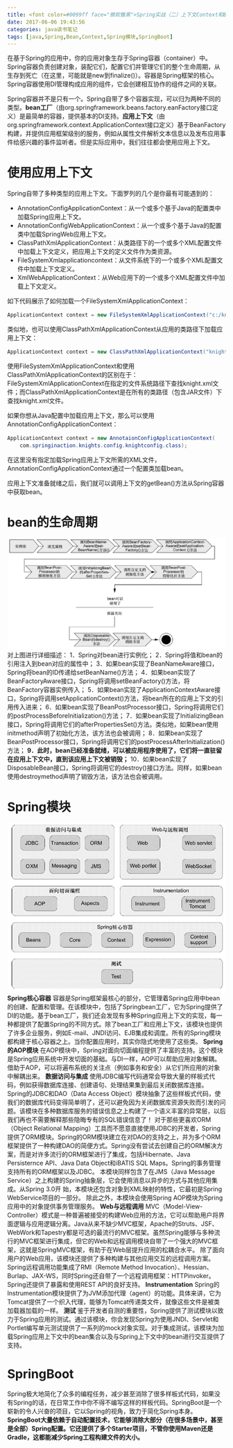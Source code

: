 ```yaml
---
title: <font color=#0099ff face="微软雅黑">Spring实战（二）上下文Context和Bean的生命周期</font>
date: 2017-06-06 19:43:56
categories: java读书笔记
tags: [java,Spring,Bean,Context,Spring模块,SpringBoot]
---
```

在基于Spring的应用中，你的应用对象生存于Spring容器（container）中。Spring容器负责创建对象，装配它们，配置它们并管理它们的整个生命周期，从生存到死亡（在这里，可能就是new到finalize()）。容器是Spring框架的核心。Spring容器使用DI管理构成应用的组件，它会创建相互协作的组件之间的关联。

Spring容器并不是只有一个。Spring自带了多个容器实现，可以归为两种不同的类型。**bean工厂**（由org.springframework.beans.factory.eanFactory接口定义）是最简单的容器，提供基本的DI支持。**应用上下文**（由org.springframework.context.ApplicationContext接口定义）基于BeanFactory构建，并提供应用框架级别的服务，例如从属性文件解析文本信息以及发布应用事件给感兴趣的事件监听者。但是实际应用中，我们往往都会使用应用上下文。

使用应用上下文
=====
Spring自带了多种类型的应用上下文。下面罗列的几个是你最有可能遇到的：

- AnnotationConfigApplicationContext：从一个或多个基于Java的配置类中加载Spring应用上下文。
- AnnotationConfigWebApplicationContext：从一个或多个基于Java的配置类中加载SpringWeb应用上下文。
- ClassPathXmlApplicationContext：从类路径下的一个或多个XML配置文件中加载上下文定义，把应用上下文的定义文件作为类资源。
- FileSystemXmlapplicationcontext：从文件系统下的一个或多个XML配置文件中加载上下文定义。
- XmlWebApplicationContext：从Web应用下的一个或多个XML配置文件中加载上下文定义。

如下代码展示了如何加载一个FileSystemXmlApplicationContext：
```java
ApplicationContext context = new FileSystemXmlApplicationContext("c:/knight.xml");
```
类似地，也可以使用ClassPathXmlApplicationContext从应用的类路径下加载应用上下文：
```java
ApplicationContext context = new ClassPathXmlApplicationContext("knight.xml");
```
使用FileSystemXmlApplicationContext和使用ClassPathXmlApplicationContext的区别在于：FileSystemXmlApplicationContext在指定的文件系统路径下查找knight.xml文件；而ClassPathXmlApplicationContext是在所有的类路径（包含JAR文件）下查找knight.xml文件。

如果你想从Java配置中加载应用上下文，那么可以使用AnnotationConfigApplicationContext：
```java
ApplicationContext context = new AnnotaionConfigApplicationContext(
    com.springinaction.knights.config.knightconfig.class);
```
在这里没有指定加载Spring应用上下文所需的XML文件，AnnotationConfigApplicationContext通过一个配置类加载bean。

应用上下文准备就绪之后，我们就可以调用上下文的getBean()方法从Spring容器中获取bean。

bean的生命周期
=======

![Bean生命周期](Spring实战（二）上下文和Bean的生命周期/spring1.png)
对上图进行详细描述：
1．Spring对bean进行实例化；
2．Spring将值和bean的引用注入到bean对应的属性中；
3．如果bean实现了BeanNameAware接口，Spring将bean的ID传递给setBeanName()方法；
4．如果bean实现了BeanFactoryAware接口，Spring将调用setBeanFactory()方法，将BeanFactory容器实例传入；
5．如果bean实现了ApplicationContextAware接口，Spring将调用setApplicationContext()方法，将bean所在的应用上下文的引用传入进来；
6．如果bean实现了BeanPostProcessor接口，Spring将调用它们的postProcessBeforeInitialization()方法；
7．如果bean实现了InitializingBean接口，Spring将调用它们的afterPropertiesSet()方法。类似地，如果bean使用initmethod声明了初始化方法，该方法也会被调用；
8．如果bean实现了BeanPostProcessor接口，Spring将调用它们的postProcessAfterInitialization()方法；
**9．此时，bean已经准备就绪，可以被应用程序使用了，它们将一直驻留在应用上下文中，直到该应用上下文被销毁；**
10．如果bean实现了DisposableBean接口，Spring将调用它的destroy()接口方法。同样，如果bean使用destroymethod声明了销毁方法，该方法也会被调用。

Spring模块
============
![spring模块](Spring实战（二）上下文和Bean的生命周期/spring2.png)
**Spring核心容器**
容器是Spring框架最核心的部分，它管理着Spring应用中bean的创建、配置和管理。在该模块中，包括了Springbean工厂，它为Spring提供了DI的功能。基于bean工厂，我们还会发现有多种Spring应用上下文的实现，每一种都提供了配置Spring的不同方式。除了bean工厂和应用上下文，该模块也提供了许多企业服务，例如E-mail、JNDI访问、EJB集成和调度。所有的Spring模块都构建于核心容器之上。当你配置应用时，其实你隐式地使用了这些类。
**Spring的AOP模块**
在AOP模块中，Spring对面向切面编程提供了丰富的支持。这个模块是Spring应用系统中开发切面的基础。与DI一样，AOP可以帮助应用对象解耦。借助于AOP，可以将遍布系统的关注点（例如事务和安全）从它们所应用的对象中解耦出来。
**数据访问与集成**
使用JDBC编写代码通常会导致大量的样板式代码，例如获得数据库连接、创建语句、处理结果集到最后关闭数据库连接。Spring的JDBC和DAO（Data Access Object）模块抽象了这些样板式代码，使我们的数据库代码变得简单明了，还可以避免因为关闭数据库资源失败而引发的问题。该模块在多种数据库服务的错误信息之上构建了一个语义丰富的异常层，以后我们再也不需要解释那些隐晦专有的SQL错误信息了！
对于那些更喜欢ORM（Object Relational Mapping）工具而不愿意直接使用JDBC的开发者，Spring提供了ORM模块。Spring的ORM模块建立在对DAO的支持之上，并为多个ORM框架提供了一种构建DAO的简便方式。Spring没有尝试去创建自己的ORM解决方案，而是对许多流行的ORM框架进行了集成，包括Hibernate、Java Persisternce API、Java Data Object和iBATIS SQL Maps。Spring的事务管理支持所有的ORM框架以及JDBC。
本模块同样包含了在JMS（Java Message Service）之上构建的Spring抽象层，它会使用消息以异步的方式与其他应用集成。从Spring 3.0开
始，本模块还包含对象到XML映射的特性，它最初是Spring WebService项目的一部分。
除此之外，本模块会使用Spring AOP模块为Spring应用中的对象提供事务管理服务。
**Web与远程调用**
MVC（Model-View-Controller）模式是一种普遍被接受的构建Web应用的方法，它可以帮助用户将界面逻辑与应用逻辑分离。Java从来不缺少MVC框架，Apache的Struts、JSF、WebWork和Tapestry都是可选的最流行的MVC框架。虽然Spring能够与多种流行的MVC框架进行集成，但它的Web和远程调用模块自带了一个强大的MVC框架，这就是SpringMVC框架，有助于在Web层提升应用的松耦合水平。
除了面向用户的Web应用，该模块还提供了多种构建与其他应用交互的远程调用方案。Spring远程调用功能集成了RMI（Remote Method Invocation）、Hessian、Burlap、JAX-WS，同时Spring还自带了一个远程调用框架：HTTPinvoker。Spring还提供了暴露和使用REST API的良好支持。
**Instrumentation**
Spring的Instrumentation模块提供了为JVM添加代理（agent）的功能。具体来讲，它为Tomcat提供了一个织入代理，能够为Tomcat传递类文件，就像这些文件是被类加载器加载的一样。
**测试**
鉴于开发者自测的重要性，Spring提供了测试模块以致力于Spring应用的测试。通过该模块，你会发现Spring为使用JNDI、Servlet和Portlet编写单元测试提供了一系列的mock对象实现。对于集成测试，该模块为加载Spring应用上下文中的bean集合以及与Spring上下文中的bean进行交互提供了支持。

SpringBoot
=====
Spring极大地简化了众多的编程任务，减少甚至消除了很多样板式代码，如果没有Spring的话，在日常工作中你不得不编写这样的样板代码。SpringBoot是一个崭新的令人兴奋的项目，它以Spring的视角，致力于简化Spring本身。**SpringBoot大量依赖于自动配置技术，它能够消除大部分（在很多场景中，甚至是全部）Spring配置。它还提供了多个Starter项目，不管你使用Maven还是Gradle，这都能减少Spring工程构建文件的大小。**